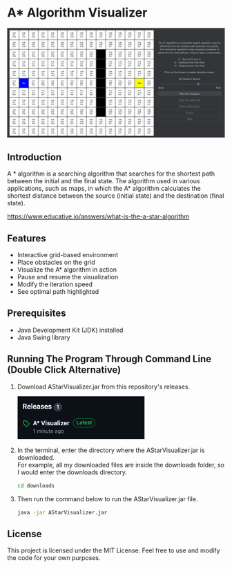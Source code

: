 # A* Algorithm Visualizer

<img src="Public/AStarVisualizer.gif" alt="Screenshot">

## Introduction

A * algorithm is a searching algorithm that searches for the shortest path between the initial and the final state.
The algorithm used in various applications, such as maps, in which the A* algorithm calculates the shortest distance
between the source (initial state) and the destination (final state).

https://www.educative.io/answers/what-is-the-a-star-algorithm

## Features

- Interactive grid-based environment
- Place obstacles on the grid
- Visualize the A* algorithm in action
- Pause and resume the visualization
- Modify the iteration speed
- See optimal path highlighted

## Prerequisites

- Java Development Kit (JDK) installed
- Java Swing library

## Running The Program Through Command Line (Double Click Alternative)

1. Download AStarVisualizer.jar from this repository's releases. <br/>

   <a href="https://github.com/SyntaxWarrior30/A-Star-Algorithm-Visualizer/releases/tag/v1.0.0"><img src="Public/Releases.png" alt="Screenshot"><a/>

2. In the terminal, enter the directory where the AStarVisualizer.jar is downloaded. <br/>
For example, all my downloaded files are inside the downloads folder, so I would enter the downloads directory.
    ``` bash
    cd downloads
    ```
3. Then run the command below to run the AStarVisualizer.jar file.
    ``` bash
    java -jar AStarVisualizer.jar
    ```

## License
This project is licensed under the MIT License. Feel free to use and modify the code for your own purposes.